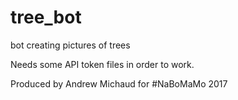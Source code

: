 # tree_bot
bot creating pictures of trees

Needs some API token files in order to work.

Produced by Andrew Michaud for #NaBoMaMo 2017
